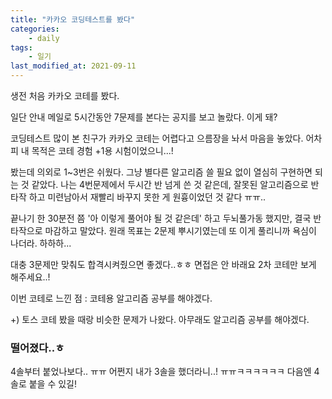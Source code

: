 ```yaml
---
title: "카카오 코딩테스트를 봤다"
categories:
    - daily
tags:
    - 일기
last_modified_at: 2021-09-11
---
```


생전 처음 카카오 코테를 봤다.

일단 안내 메일로 5시간동안 7문제를 본다는 공지를 보고 놀랐다. 이게 돼?

코딩테스트 많이 본 친구가 카카오 코테는 어렵다고 으름장을 놔서 마음을 놓았다. 어차피 내 목적은 코테 경험 +1용 시험이었으니...!

봤는데 의외로 1~3번은 쉬웠다. 그냥 별다른 알고리즘 쓸 필요 없이 열심히 구현하면 되는 것 같았다. 나는 4번문제에서 두시간 반 넘게 쓴 것 같은데, 잘못된 알고리즘으로 반타작 하고 미련남아서 재빨리 바꾸지 못한 게 원흉이었던 것 같다 ㅠㅠ..

끝나기 한 30분전 쯤 '아 이렇게 풀어야 될 것 같은데' 하고 두뇌풀가동 했지만, 결국 반타작으로 마감하고 말았다. 원래 목표는 2문제 뿌시기였는데 또 이게 풀리니까 욕심이 나더라. 하하하...

대충 3문제만 맞춰도 합격시켜줬으면 좋겠다..ㅎㅎ 면접은 안 바래요 2차 코테만 보게 해주세요..!

이번 코테로 느낀 점 : 코테용 알고리즘 공부를 해야겠다.

+) 토스 코테 봤을 때랑 비슷한 문제가 나왔다. 아무래도 알고리즘 공부를 해야겠다.

### 떨어졌다..ㅎ

4솔부터 붙었나보다.. ㅠㅠ 어쩐지 내가 3솔을 했더라니..! ㅠㅠㅋㅋㅋㅋㅋㅋ 다음엔 4솔로 붙을 수 있길!